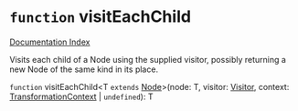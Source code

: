 # `function` visitEachChild

[Documentation Index](../README.md)

Visits each child of a Node using the supplied visitor, possibly returning a new Node of the same kind in its place.

`function` visitEachChild\<T `extends` [Node](../private.interface.Node/README.md)>(node: T, visitor: [Visitor](../private.type.Visitor/README.md), context: [TransformationContext](../private.interface.TransformationContext/README.md) | `undefined`): T